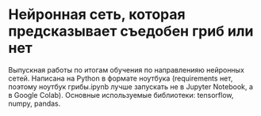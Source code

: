 # Нейронная сеть, которая предсказывает съедобен гриб или нет
Выпускная работы по итогам обучения по направленияю нейронных сетей.
Написана на Python в формате ноутбука (requirements нет, поэтому ноутбук грибы.ipynb лучше запускать не в Jupyter Notebook, а в Google Colab).
Основные используемые библиотеки: tensorflow, numpy, pandas.
